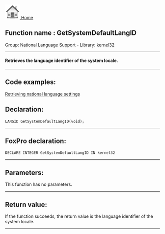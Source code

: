 [<img src="../../images/home.png"> Home ](https://github.com/VFPX/Win32API)  

## Function name : GetSystemDefaultLangID
Group: [National Language Support](../../functions_group.md#National_Language_Support)  -  Library: [kernel32](../../libraries.md#kernel32)  
***  


#### Retrieves the language identifier of the system locale.
***  


## Code examples:
[Retrieving national language settings](../../samples/sample_077.md)  

## Declaration:
```foxpro  
LANGID GetSystemDefaultLangID(void);  
```  
***  


## FoxPro declaration:
```foxpro  
DECLARE INTEGER GetSystemDefaultLangID IN kernel32  
```  
***  


## Parameters:
This function has no parameters.  
***  


## Return value:
If the function succeeds, the return value is the language identifier of the system locale.  
***  


